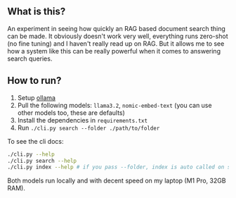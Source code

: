 ## What is this?

An experiment in seeing how quickly an RAG based document search thing can be
made. It obviously doesn't work very well, everything runs zero-shot (no fine
tuning) and I haven't really read up on RAG. But it allows me to see how a
system like this can be really powerful when it comes to answering search
queries.


## How to run?

1. Setup [ollama](https://github.com/ollama/ollama/tree/main)
2. Pull the following models: `llama3.2`, `nomic-embed-text` (you can use other models too, these are defaults)
3. Install the dependencies in `requirements.txt`
4. Run `./cli.py search --folder ./path/to/folder`

To see the cli docs:

```bash
./cli.py --help
./cli.py search --help
./cli.py index --help # if you pass --folder, index is auto called on search
```

Both models run locally and with decent speed on my laptop (M1 Pro, 32GB RAM).